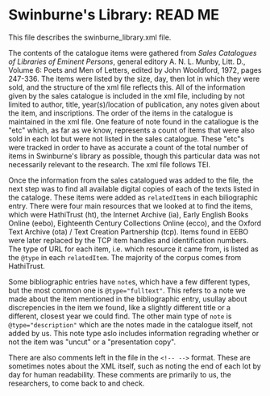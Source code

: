 # Swinburne's Library: READ ME

This file describes the swinburne_library.xml file. 

The contents of the catalogue items were gathered from *Sales Catalogues of Libraries of Eminent Persons*, general editory A. N. L. Munby, Litt. D., Volume 6: Poets and Men of Letters, edited by John Wooldford, 1972, pages 247-336. The items were listed by the size, day, then lot in which they were sold, and the structure of the xml file reflects this. All of the information given by the sales catalogue is included in the xml file, including by not limited to author, title, year(s)/location of publication, any notes given about the item, and inscriptions. The order of the items in the catalogue is maintained in the xml file. One feature of note found in the cataliogue is the "etc" which, as far as we know, represents a count of items that were also sold in each lot but were not listed in the sales catalogue. These "etc"s were tracked in order to have as accurate a count of the total number of items in Swinburne's library as possible, though this particular data was not necessarily relevant to the research. The xml file follows TEI.

Once the information from the sales catalogued was added to the file, the next step was to find all available digital copies of each of the texts listed in the cataloge. These items were added as `relatedItem`s in each biliographic entry. There were four main resources that we looked at to find the items, which were HathiTrust (ht), the Internet Archive (ia), Early English Books Online (eebo), Eighteenth Century Collections Online (ecco), and the Oxford Text Archive (ota) / Text Creation Partnership (tcp). Items found in EEBO were later replaced by the TCP item handles and identification numbers. The type of URL for each item, i.e. which resource it came from, is listed as the `@type` in each `relatedItem`. The majority of the corpus comes from HathiTrust. 

Some bibliographic entries have `note`s, which have a few different types, but the most common one is `@type="fulltext"`. This refers to a note we made about the item mentioned in the bibliographic entry, usullay about discrepencies in the item we found, like a slightly different title or a different, closest year we could find. The other main type of `note` is `@type="description"` which are the notes made in the catalogue itself, not added by us. This note type aslo includes information regrading whether or not the  item was "uncut" or a "presentation copy". 

There are also comments left in the file in the `<!-- -->` format. These are sometimes notes about the XML itself, such as noting the end of each lot by day for human readability. These comments are primarily to us, the researchers, to come back to and check.

